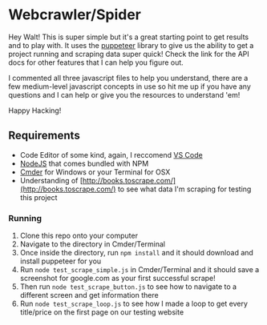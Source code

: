 # Webcrawler/Spider
Hey Walt!  This is super simple but it's a great starting point to get results and to play with.
It uses the [puppeteer](https://github.com/GoogleChrome/puppeteer) library to give us the ability to get a project running and scraping data super quick!  Check the link for the API docs for other features that I can help you figure out.

I commented all three javascript files to help you understand, there are a few medium-level javascript concepts in use so hit me up if you have any questions and I can help or give you the resources to understand 'em!

Happy Hacking!

## Requirements
- Code Editor of some kind, again, I reccomend [VS Code](https://code.visualstudio.com/)
- [NodeJS](https://nodejs.org/en/download/) that comes bundled with NPM
- [Cmder](http://cmder.net/) for Windows or your Terminal for OSX
- Understanding of [http://books.toscrape.com/](http://books.toscrape.com/) to see what data I'm scraping for testing this project

### Running

 1. Clone this repo onto your computer
 2. Navigate to the directory in Cmder/Terminal
 3. Once inside the directory, run `npm install` and it should download and install puppeteer for you
 4. Run `node test_scrape_simple.js` in Cmder/Terminal and it should save a screenshot for google.com as your first successful scrape!  
 5. Then run `node test_scrape_button.js` to see how to navigate to a different screen and get information there
 6. Run `node test_scrape_loop.js` to see how I made a loop to get every title/price on the first page on our testing website